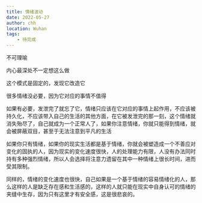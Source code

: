 ```yaml
---
title: 情绪波动
date: 2022-05-27
author: chh
location: Wuhan
tags:
    - 待完成
---
```


不可理喻

内心最深处不一定想这么做

这个模式是固定的，发现它改造它

很多情绪没必要，因为它对应的事情不值得

如果有必要，发泄完了就忘了它，情绪只应该在它对应的事情上起作用，不应该被持久化，不应该带入自己的生活的其他方面，在它被发泄完的那一刻，这个情绪就消失殆尽了，自己就成为一个正常人了，如果你注意情绪，你就只能得到情绪，就会被屏蔽双目，甚至于无法注意到平凡的生活

如果你只有情绪，如果你的现实生活都是基于情绪，你就会被塑造成一个不善应对变化的固执的人，因为现实的变化速度很快，人的处理能力有限，人没有办法同时持有多种强烈情绪，所以人会选择将注意力遗留在其中一种情绪上很长时间，进而受其限制。

同样的，情绪的变化速度也很快，自己如果是一个基于情绪的容易情绪化的人，那么这样的人是缺乏存在感和生活感的，这样的人就只能在现实中自身认可的情绪的夹缝中生存，因为只有这里才有安全感，这是很悲哀的。
